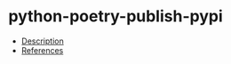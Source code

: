 # python-poetry-publish-pypi

- [Description](https://github.com/bakdata/ci-templates/tree/feat/doc/docs/descriptions/actions/python-poetry-publish-pypi)
- [References](https://github.com/bakdata/ci-templates/tree/feat/doc/docs/references/actions/python-poetry-publish-pypi)
